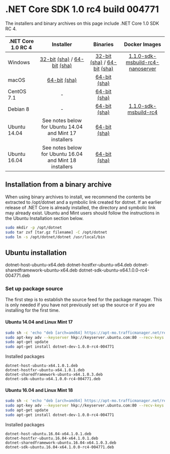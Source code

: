 # .NET Core SDK 1.0 rc4 build 004771

The installers and binary archives on this page include .NET Core 1.0 SDK RC 4.

| .NET Core 1.0 RC 4      | Installer                                        | Binaries                                        |Docker Images                                        |
| ----------------------- | :----------------------------------------------: | :----------------------------------------------:| :----------------------------------------------:|
| Windows                 | [32-bit](https://go.microsoft.com/fwlink/?linkid=841695) [(sha)](download-sha/1.0.3-sdk-rc4/dotnet-dev-win-x86.1.0.0-rc4-004771.exe.sha) / [64-bit](https://go.microsoft.com/fwlink/?linkid=841686) [(sha)](download-sha/1.0.3-sdk-rc4/dotnet-dev-win-x64.1.0.0-rc4-004771.exe.sha) | [32-bit](https://go.microsoft.com/fwlink/?linkid=841690) [(sha)](download-sha/1.0.3-sdk-rc4/dotnet-dev-win-x86.1.0.0-rc4-004771.exe.sha) / [64-bit](https://go.microsoft.com/fwlink/?linkid=841683)  [(sha)](download-sha/1.0.3-sdk-rc4/dotnet-dev-win-x64.1.0.0-rc4-004771.zip.sha) | [1.1.0-sdk-msbuild-rc4-nanoserver](https://hub.docker.com/r/microsoft/dotnet/)|
| macOS                   | [64-bit](https://go.microsoft.com/fwlink/?linkid=841693) [(sha)](download-sha/1.0.3-sdk-rc4/dotnet-dev-osx-x64.1.0.0-rc4-004771.pkg.sha) | [64-bit](https://go.microsoft.com/fwlink/?linkid=841692) [(sha)](download-sha/1.0.3-sdk-rc4/dotnet-dev-osx-x64.1.0.0-rc4-004771.tar.gz.sha)                         ||
| CentOS 7.1              | -                                                         | [64-bit](https://go.microsoft.com/fwlink/?linkid=841688) [(sha)](download-sha/1.0.3-sdk-rc4/dotnet-dev-centos-x64.1.0.0-rc4-004771.tar.gz.sha)                         ||
| Debian 8                | -                                                         | [64-bit](https://go.microsoft.com/fwlink/?linkid=841689) [(sha)](download-sha/1.0.3-sdk-rc4/dotnet-dev-debian-x64.1.0.0-rc4-004771.tar.gz.sha)                         | [1.1.0-sdk-msbuild-rc4](1.1.0-sdk-msbuild-rc4)|
| Ubuntu 14.04            | See notes below for Ubuntu 14.04 and Mint 17 installers   | [64-bit](https://go.microsoft.com/fwlink/?linkid=841684) [(sha)](download-sha/1.0.3-sdk-rc4/dotnet-dev-ubuntu-x64.1.0.0-rc4-004771.tar.gz.sha)                         ||
| Ubuntu 16.04            | See notes below for Ubuntu 16.04 and Mint 18 installers   | [64-bit](https://go.microsoft.com/fwlink/?linkid=841687) [(sha)](download-sha/1.0.3-sdk-rc4/dotnet-dev-ubuntu.16.04-x64.1.0.0-rc4-004771.tar.gz.sha)

## Installation from a binary archive

When using binary archives to install, we recommend the contents be extracted to /opt/dotnet and a symbolic link created for dotnet. If an earlier release of .NET Core is already installed, the directory and symbolic link may already exist. Ubuntu and Mint users should follow the instructions in the Ubuntu Installation section below.

```bash
sudo mkdir -p /opt/dotnet
sudo tar zxf [tar.gz filename] -C /opt/dotnet
sudo ln -s /opt/dotnet/dotnet /usr/local/bin
```

## Ubuntu installation

dotnet-host-ubuntu-x64.deb
dotnet-hostfxr-ubuntu-x64.deb
dotnet-sharedframework-ubuntu-x64.deb
dotnet-sdk-ubuntu-x64.1.0.0-rc4-004771.deb

### Set up package source

The first step is to establish the source feed for the package manager. This is only needed if you have not previously set up the source or if you are installing for the first time.

#### Ubuntu 14.04 and Linux Mint 17

```bash
sudo sh -c 'echo "deb [arch=amd64] https://apt-mo.trafficmanager.net/repos/dotnet-release/ trusty main" > /etc/apt/sources.list.d/dotnetdev.list'
sudo apt-key adv --keyserver hkp://keyserver.ubuntu.com:80 --recv-keys 417A0893
sudo apt-get update
sudo apt-get install dotnet-dev-1.0.0-rc4-004771

```

Installed packages

```
dotnet-host-ubuntu-x64.1.0.1.deb
dotnet-hostfxr-ubuntu-x64.1.0.1.deb
dotnet-sharedframework-ubuntu-x64.1.0.3.deb
dotnet-sdk-ubuntu-x64.1.0.0-rc4-004771.deb
```

#### Ubuntu 16.04 and Linux Mint 18

```bash
sudo sh -c 'echo "deb [arch=amd64] https://apt-mo.trafficmanager.net/repos/dotnet-release/ xenial main" > /etc/apt/sources.list.d/dotnetdev.list'
sudo apt-key adv --keyserver hkp://keyserver.ubuntu.com:80 --recv-keys 417A0893
sudo apt-get update
sudo apt-get install dotnet-dev-1.0.0-rc4-004771
```

Installed packages

```
dotnet-host-ubuntu.16.04-x64.1.0.1.deb
dotnet-hostfxr-ubuntu.16.04-x64.1.0.1.deb
dotnet-sharedframework-ubuntu.16.04-x64.1.0.3.deb
dotnet-sdk-ubuntu.16.04-x64.1.0.0-rc4-004771.deb
```
